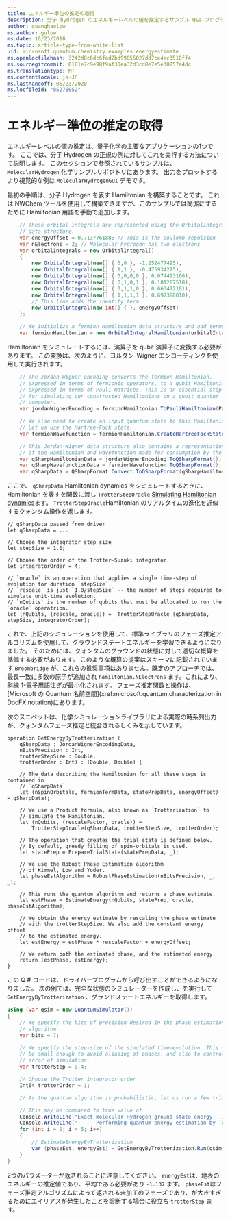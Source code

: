 ```yaml
---
title: エネルギー準位の推定の取得
description: 分子 hydrogen のエネルギーレベルの値を推定するサンプル Q&a プログラムについて説明します。
author: guanghaolow
ms.author: gulow
ms.date: 10/23/2018
ms.topic: article-type-from-white-list
uid: microsoft.quantum.chemistry.examples.energyestimate
ms.openlocfilehash: 3242d8c6dc6fad2bd99055027dd7ce4ec3510ff4
ms.sourcegitcommit: 0181e7c9e98f9af30ea32d3cd8e7e5e30257a4dc
ms.translationtype: MT
ms.contentlocale: ja-JP
ms.lasthandoff: 06/23/2020
ms.locfileid: "85276052"
---
```

# <a name="obtaining-energy-level-estimates"></a>エネルギー準位の推定の取得
エネルギーレベルの値の推定は、量子化学の主要なアプリケーションの1つです。 ここでは、分子 Hydrogen の正規の例に対してこれを実行する方法について説明します。 このセクションで参照されているサンプルは、 `MolecularHydrogen` 化学サンプルリポジトリにあります。 出力をプロットするより視覚的な例は `MolecularHydrogenGUI` デモです。

最初の手順は、分子 Hydrogen を表す Hamiltonian を構築することです。 これは NWChem ツールを使用して構築できますが、このサンプルでは簡潔にするために Hamiltonian 用語を手動で追加します。

```csharp
    // These orbital integrals are represented using the OrbitalIntegral
    // data structure.
    var energyOffset = 0.713776188; // This is the coulomb repulsion
    var nElectrons = 2; // Molecular hydrogen has two electrons
    var orbitalIntegrals = new OrbitalIntegral[]
    {
        new OrbitalIntegral(new[] { 0,0 }, -1.252477495),
        new OrbitalIntegral(new[] { 1,1 }, -0.475934275),
        new OrbitalIntegral(new[] { 0,0,0,0 }, 0.674493166),
        new OrbitalIntegral(new[] { 0,1,0,1 }, 0.181287518),
        new OrbitalIntegral(new[] { 0,1,1,0 }, 0.663472101),
        new OrbitalIntegral(new[] { 1,1,1,1 }, 0.697398010),
        // This line adds the identity term.
        new OrbitalIntegral(new int[] { }, energyOffset)
    };

    // We initialize a fermion Hamiltonian data structure and add terms to it.
    var fermionHamiltonian = new OrbitalIntegralHamiltonian(orbitalIntegrals).ToFermionHamiltonian();
```

Hamiltonian をシミュレートするには、演算子を qubit 演算子に変換する必要があります。 この変換は、次のように、ヨルダン-Wigner エンコーディングを使用して実行されます。

```csharp
    // The Jordan-Wigner encoding converts the fermion Hamiltonian, 
    // expressed in terms of fermionic operators, to a qubit Hamiltonian,
    // expressed in terms of Pauli matrices. This is an essential step
    // for simulating our constructed Hamiltonians on a qubit quantum
    // computer.
    var jordanWignerEncoding = fermionHamiltonian.ToPauliHamiltonian(Pauli.QubitEncoding.JordanWigner);

    // We also need to create an input quantum state to this Hamiltonian.
    // Let us use the Hartree-Fock state.
    var fermionWavefunction = fermionHamiltonian.CreateHartreeFockState(nElectrons);

    // This Jordan-Wigner data structure also contains a representation 
    // of the Hamiltonian and wavefunction made for consumption by the Q# operations.
    var qSharpHamiltonianData = jordanWignerEncoding.ToQSharpFormat();
    var qSharpWavefunctionData = fermionWavefunction.ToQSharpFormat();
    var qSharpData = QSharpFormat.Convert.ToQSharpFormat(qSharpHamiltonianData, qSharpWavefunctionData);
```

ここで、 `qSharpData` Hamiltonian dynamics をシミュレートするときに、Hamiltonian を表すを関数に渡し `TrotterStepOracle` [Simulating Hamiltonian dynamics](xref:microsoft.quantum.libraries.standard.algorithms)ます。 `TrotterStepOracle`Hamiltonian のリアルタイムの進化を近似するクォンタム操作を返します。

```qsharp
// qSharpData passed from driver
let qSharpData = ... 

// Choose the integrator step size
let stepSize = 1.0;

// Choose the order of the Trotter—Suzuki integrator.
let integratorOrder = 4;

// `oracle` is an operation that applies a single time-step of evolution for duration `stepSize`.
// `rescale` is just `1.0/stepSize` -- the number of steps required to simulate unit-time evolution.
// `nQubits` is the number of qubits that must be allocated to run the `oracle` operatrion.
let (nQubits, (rescale, oracle)) =  TrotterStepOracle (qSharpData, stepSize, integratorOrder);
```

これで、上記のシミュレーションを使用して、標準ライブラリのフェーズ推定アルゴリズムを使用して、グラウンドステートエネルギーを学習できるようになりました。 そのためには、クォンタムのグラウンドの状態に対して適切な概算を準備する必要があります。 このような概算の提案はスキーマに記載されています `Broombridge` が、これらの推奨事項はありません。既定のアプローチでは、最長一致に多数の原子が追加され `hamiltonian.NElectrons` ます。これにより、斜線 1-電子用語注ぎが最小化されます。 フェーズ推定関数と操作は、 [Microsoft の Quantum 名前空間](xref:microsoft.quantum.characterization in DocFX notation)にあります。

次のスニペットは、化学シミュレーションライブラリによる実際の時系列出力が、クォンタムフェーズ推定と統合されるしくみを示しています。

```qsharp
operation GetEnergyByTrotterization (
    qSharpData : JordanWignerEncodingData, 
    nBitsPrecision : Int, 
    trotterStepSize : Double, 
    trotterOrder : Int) : (Double, Double) {
    
    // The data describing the Hamiltonian for all these steps is contained in
    // `qSharpData`
    let (nSpinOrbitals, fermionTermData, statePrepData, energyOffset) = qSharpData!;
    
    // We use a Product formula, also known as `Trotterization` to
    // simulate the Hamiltonian.
    let (nQubits, (rescaleFactor, oracle)) = 
        TrotterStepOracle(qSharpData, trotterStepSize, trotterOrder);
    
    // The operation that creates the trial state is defined below.
    // By default, greedy filling of spin-orbitals is used.
    let statePrep = PrepareTrialState(statePrepData, _);
    
    // We use the Robust Phase Estimation algorithm
    // of Kimmel, Low and Yoder.
    let phaseEstAlgorithm = RobustPhaseEstimation(nBitsPrecision, _, _);
    
    // This runs the quantum algorithm and returns a phase estimate.
    let estPhase = EstimateEnergy(nQubits, statePrep, oracle, phaseEstAlgorithm);
    
    // We obtain the energy estimate by rescaling the phase estimate
    // with the trotterStepSize. We also add the constant energy offset
    // to the estimated energy.
    let estEnergy = estPhase * rescaleFactor + energyOffset;
    
    // We return both the estimated phase, and the estimated energy.
    return (estPhase, estEnergy);
}
```

この Q # コードは、ドライバープログラムから呼び出すことができるようになりました。 次の例では、完全な状態のシミュレーターを作成し、を実行して `GetEnergyByTrotterization` 、グランドステートエネルギーを取得します。

```csharp
using (var qsim = new QuantumSimulator())
{
    // We specify the bits of precision desired in the phase estimation 
    // algorithm
    var bits = 7;

    // We specify the step-size of the simulated time-evolution. This needs to
    // be small enough to avoid aliasing of phases, and also to control the
    // error of simulation.
    var trotterStep = 0.4;

    // Choose the Trotter integrator order
    Int64 trotterOrder = 1;

    // As the quantum algorithm is probabilistic, let us run a few trials.

    // This may be compared to true value of
    Console.WriteLine("Exact molecular Hydrogen ground state energy: -1.137260278.\n");
    Console.WriteLine("----- Performing quantum energy estimation by Trotter simulation algorithm");
    for (int i = 0; i < 5; i++)
    {
        // EstimateEnergyByTrotterization
        var (phaseEst, energyEst) = GetEnergyByTrotterization.Run(qsim, qSharpData, bits, trotterStep, trotterOrder).Result;
    }
}
```

2つのパラメーターが返されることに注意してください。 `energyEst`は、地表のエネルギーの推定値であり、平均である必要があり `-1.137` ます。 `phaseEst`はフェーズ推定アルゴリズムによって返される未加工のフェーズであり、が大きすぎるためにエイリアスが発生したことを診断する場合に役立ち `trotterStep` ます。
